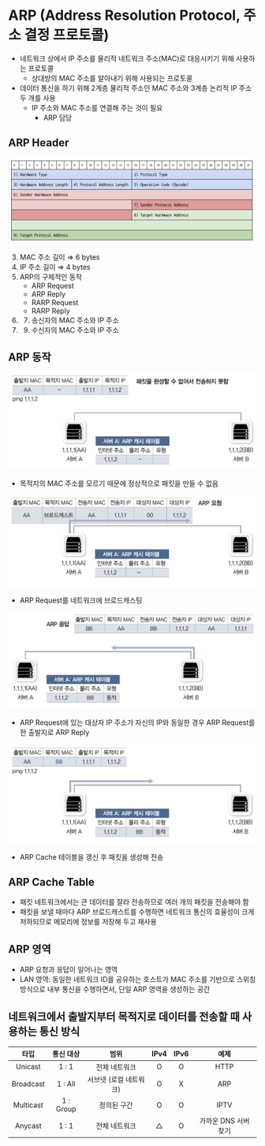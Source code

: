 # ARP (Address Resolution Protocol, 주소 결정 프로토콜)

- 네트워크 상에서 IP 주소를 물리적 네트워크 주소(MAC)로 대응시키기 위해 사용하는 프로토콜
	- 상대방의 MAC 주소를 알아내기 위해 사용되는 프로토콜
- 데이터 통신을 하기 위해 2계층 물리적 주소인 MAC 주소와 3계층 논리적 IP 주소 두 개를 사용
	- IP 주소와 MAC 주소를 연결해 주는 것이 필요
		- ARP 담당

## ARP Header

![arp](https://github.com/seungwonbased/TIL/blob/main/Network/assets/arp1.png)

3) MAC 주소 길이 ⇒ 6 bytes
4) IP 주소 길이 ⇒ 4 bytes
5) ARP의 구체적인 동작
	- ARP Request
	- ARP Reply
	- RARP Request
	- RARP Reply
6) 7) 송신자의 MAC 주소와 IP 주소
8) 9) 수신자의 MAC 주소와 IP 주소

## ARP 동작

![arp](https://github.com/seungwonbased/TIL/blob/main/Network/assets/arp2.png)

- 목적지의 MAC 주소를 모르기 때문에 정상적으로 패킷을 만들 수 없음

![arp](https://github.com/seungwonbased/TIL/blob/main/Network/assets/arp3.png)

- ARP Request를 네트워크에 브로드캐스팅

![arp](https://github.com/seungwonbased/TIL/blob/main/Network/assets/arp4.png)

- ARP Request에 있는 대상자 IP 주소가 자신의 IP와 동일한 경우 ARP Request를 한 출발지로 ARP Reply

![arp](https://github.com/seungwonbased/TIL/blob/main/Network/assets/arp5.png)

- ARP Cache 테이블을 갱신 후 패킷을 생성해 전송

## ARP Cache Table

- 패킷 네트워크에서는 큰 데이터를 잘라 전송하므로 여러 개의 패킷을 전송해야 함
- 패킷을 보낼 때마다 ARP 브로드캐스트를 수행하면 네트워크 통신의 효율성이 크게 저하되므로 메모리에 정보를 저장해 두고 재사용

## ARP 영역

- ARP 요청과 응답이 일어나는 영역
- LAN 영역: 동일한 네트워크 ID를 공유하는 호스트가 MAC 주소를 기반으로 스위칭 방식으로 내부 통신을 수행하면서, 단일 ARP 영역을 생성하는 공간

## 네트워크에서 출발지부터 목적지로 데이터를 전송할 때 사용하는 통신 방식

|타입|통신 대상|범위|IPv4|IPv6|예제|
|:---:|:---:|:---:|:---:|:---:|:---:|
|Unicast|1 : 1|전체 네트워크|O|O|HTTP|
|Broadcast|1 : All|서브넷 (로컬 네트워크)|O|X|ARP|
|Multicast|1 : Group|정의된 구간|O|O|IPTV|
|Anycast|1 : 1|전체 네트워크|△|O|가까운 DNS 서버 찾기|
